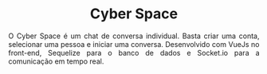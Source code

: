 <h1 align="center">Cyber Space</h1>

<p align="justify">
O Cyber Space é um chat de conversa individual. Basta criar uma conta, selecionar uma pessoa e iniciar uma conversa. Desenvolvido com VueJs no front-end, Sequelize para o banco de dados e Socket.io para a comunicação em tempo real.
</p>